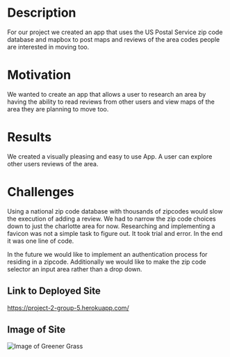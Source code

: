
# Description

For our project we created an app that uses the US Postal Service zip code database and mapbox to post maps and reviews of the area codes people are interested in moving too.

# Motivation
We wanted to create an app that allows a user to research an area by having the ability to read reviews from other users and view maps of the area they are planning to move too.

# Results
We created a visually pleasing and easy to use App.  A user can explore other users reviews of the area.


# Challenges
Using a national zip code database with thousands of zipcodes would slow the execution of adding a review.  We had to narrow the zip code choices down to just the charlotte area for now. Researching and implementing a favicon was not a simple task to figure out.  It took trial and error.  In the end it was one line of code.

In the future we would like to implement an authentication process for residing in a zipcode.
Additionally we would like to make the zip code selector an input area rather than a drop down. 

## Link to Deployed Site
https://project-2-group-5.herokuapp.com/

## Image of Site
![Image of Greener Grass](public/img/greengrass2.gif)

